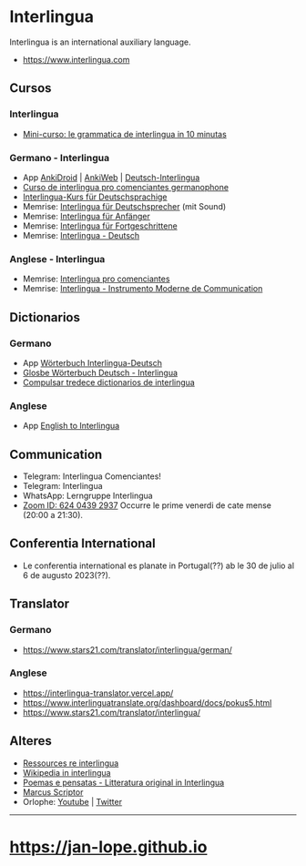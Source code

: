 # Interlingua
Interlingua is an international auxiliary language.
* https://www.interlingua.com

## Cursos
### Interlingua
* [Mini-curso: le grammatica de interlingua in 10 minutas](https://www.interlingua.com/film/mini-curso/)

### Germano - Interlingua
* App [AnkiDroid](https://play.google.com/store/apps/details?id=com.ichi2.anki&gl=DE) | [AnkiWeb](https://ankiweb.net/) | [Deutsch-Interlingua](https://ankiweb.net/shared/info/10108193)
* [Curso de interlingua pro comenciantes germanophone](https://www.interlingua.com/de/curso/)
* [Interlingua-Kurs für Deutschsprachige](http://dj3uc.darc.de/ia-curso.html)
* Memrise: [Interlingua für Deutschsprecher](https://app.memrise.com/course/1714447/interlingua-fur-deutschsprecher/) (mit Sound)
* Memrise: [Interlingua für Anfänger](https://app.memrise.com/course/106022/interlingua-fur-anfanger/)
* Memrise: [Interlingua für Fortgeschrittene](https://app.memrise.com/course/5997666/interlingua-fur-fortgeschrittene/)
* Memrise: [Interlingua - Deutsch](https://app.memrise.com/course/884750/interlingua-deutsch/)

### Anglese - Interlingua
* Memrise: [Interlingua pro comenciantes](https://app.memrise.com/course/249172/interlingua-pro-comenciantes/)
* Memrise: [Interlingua - Instrumento Moderne de Communication](https://app.memrise.com/course/262533/interlingua-instrumento-moderne-de-communication/)

## Dictionarios
### Germano
* App [Wörterbuch Interlingua-Deutsch](https://play.google.com/store/apps/details?id=renegrothmann.iade&gl=DE)
* [Glosbe Wörterbuch Deutsch - Interlingua](https://glosbe.com/de/ia)
* [Compulsar tredece dictionarios de interlingua](https://rudhar.com/cgi-bin/cgi-grep.cgi)

### Anglese
* App [English to Interlingua](https://play.google.com/store/apps/details?id=renegrothmann.iaenglish)

## Communication
* Telegram: Interlingua Comenciantes!
* Telegram: Interlingua
* WhatsApp: Lerngruppe Interlingua
* [Zoom ID: 624 0439 2937](https://zoom.us/j/62404392937) Occurre le prime venerdi de cate mense (20:00 a 21:30). 

## Conferentia International 
* Le conferentia international es planate in Portugal(??) ab le 30 de julio al 6 de augusto 2023(??).


## Translator
### Germano
* https://www.stars21.com/translator/interlingua/german/

### Anglese
* https://interlingua-translator.vercel.app/
* https://www.interlinguatranslate.org/dashboard/docs/pokus5.html
* https://www.stars21.com/translator/interlingua/


## Alteres
* [Ressources re interlingua](https://rudhar.com/lingtics/intrlnga/resurses.htm)
* [Wikipedia in interlingua](https://ia.m.wikipedia.org/wiki/Pagina_principal)
* [Poemas e pensatas - Litteratura original in Interlingua](https://poemasepensatas.blogspot.com)
* [Marcus Scriptor](https://m.youtube.com/channel/UCWRbiStTf3aAJDkU0KGVrGQ)
* Orlophe: [Youtube](https://m.youtube.com/@orlophe/videos) | [Twitter](https://twitter.com/Orlophe)



----
# https://jan-lope.github.io
